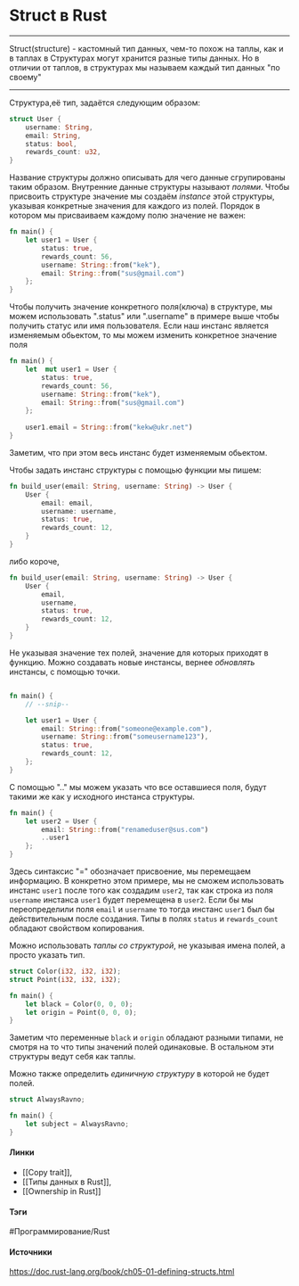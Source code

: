 # Struct в Rust
***
Struct(structure) - кастомный тип данных, чем-то похож на таплы, как и в таплах в Структурах могут хранится разные типы данных. Но в отличии от таплов, в структурах мы называем каждый тип данных "по своему"
***
Структура,её тип, задаётся следующим образом:
```rust
struct User {
	username: String,
	email: String,
	status: bool,
	rewards_count: u32,
}
```
Название структуры должно описывать для чего данные сгрупированы таким образом.
Внутренние данные структуры называют *полями*.
Чтобы присвоить структуре значение мы создаём *instance* этой структуры, указывая конкретные значения для каждого из полей. Порядок в котором мы присваиваем каждому полю значение не важен:
```rust
fn main() {
	let user1 = User {
		status: true,
		rewards_count: 56,
		username: String::from("kek"),
		email: String::from("sus@gmail.com")
	};
}
```
Чтобы получить значение конкретного поля(ключа) в структуре, мы можем использовать ".status" или ".username" в примере выше чтобы получить статус или имя пользователя.
Если наш инстанс является изменяемым обьектом, то мы можем изменить конкретное значение поля
```rust
fn main() {
	let  mut user1 = User {
		status: true,
		rewards_count: 56,
		username: String::from("kek"),
		email: String::from("sus@gmail.com")
	};
	
	user1.email = String::from("kekw@ukr.net")
}
```
Заметим, что при этом весь инстанс будет изменяемым обьектом.

Чтобы задать инстанс структуры с помощью функции мы пишем:
```rust
fn build_user(email: String, username: String) -> User {
    User {
        email: email,
        username: username,
        status: true,
        rewards_count: 12,
    }
}
```
либо короче,
```rust
fn build_user(email: String, username: String) -> User {
    User {
        email,
        username,
        status: true,
        rewards_count: 12,
    }
}
```
Не указывая значение тех полей, значение для которых приходят в функцию.
Можно создавать новые инстансы, вернее *обновлять* инстансы, с помощью точки.
```rust

fn main() {
    // --snip--

    let user1 = User {
        email: String::from("someone@example.com"),
        username: String::from("someusername123"),
        status: true,
        rewards_count: 12,
    };
}


```
С помощью ".." мы можем указать что все оставшиеся поля, будут такими же как у исходного инстанса структуры.
```rust
fn main() {
	let user2 = User {
		email: String::from("renameduser@sus.com")
		..user1
	};
}
```
Здесь синтаксис "=" обозначает присвоение, мы перемещаем информацию. В конкретно этом примере, мы не сможем использовать инстанс `user1` после того как создадим `user2`, так как строка из поля `username` инстанса `user1` будет перемещена в `user2`. Если бы мы переопределили поля `email` и `username` то тогда инстанс `user1` был бы действительным после создания.
Типы в полях `status` и `rewards_count` обладают свойством копирования.

Можно использовать *таплы со структурой*, не указывая имена полей, а просто указать тип.
```rust
struct Color(i32, i32, i32);
struct Point(i32, i32, i32);

fn main() {
	let black = Color(0, 0, 0);
	let origin = Point(0, 0, 0);
}
```
Заметим что переменные `black` и `origin` обладают разными типами, не смотря на то что типы значений полей одинаковые.
В остальном эти структуры ведут себя как таплы.

Можно также определить *единичную структуру* в которой не будет полей.
```rust
struct AlwaysRavno;

fn main() {
	let subject = AlwaysRavno;
}
```
#### Линки
- [[Copy trait]],
- [[Типы данных в Rust]],
- [[Ownership in Rust]]
#### Тэги
 #Программирование/Rust 
#### Источники
 https://doc.rust-lang.org/book/ch05-01-defining-structs.html